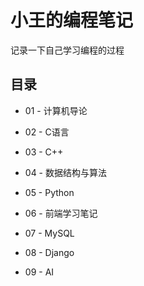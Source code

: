 # 小王的编程笔记
记录一下自己学习编程的过程

## 目录

- 01 - 计算机导论

- 02 - C语言

- 03 - C++

- 04 - 数据结构与算法

- 05 - Python

- 06 - 前端学习笔记

- 07 - MySQL

- 08 - Django

- 09 - AI
